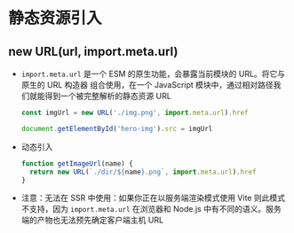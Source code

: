 # 静态资源引入

## new URL(url, import.meta.url)

  - `import.meta.url` 是一个 ESM 的原生功能，会暴露当前模块的 URL。将它与原生的 URL 构造器 组合使用，在一个 JavaScript 模块中，通过相对路径我们就能得到一个被完整解析的静态资源 URL
  
    ```javascript
    const imgUrl = new URL('./img.png', import.meta.url).href

    document.getElementById('hero-img').src = imgUrl
    ````

  - 动态引入
  
    ```javascript
    function getImageUrl(name) {
      return new URL(`./dir/${name}.png`, import.meta.url).href
    }
    ```

  - 注意：无法在 SSR 中使用：如果你正在以服务端渲染模式使用 Vite 则此模式不支持，因为 `import.meta.url` 在浏览器和 Node.js 中有不同的语义。服务端的产物也无法预先确定客户端主机 URL

